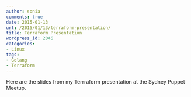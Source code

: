 ```yaml
---
author: sonia
comments: true
date: 2015-01-13
url: /2015/01/13/terraform-presentation/
title: Terraform Presentation
wordpress_id: 2046
categories:
- Linux
tags:
- Golang
- Terraform
---
```


Here are the slides from my Terrraform presentation at the Sydney Puppet Meetup.


